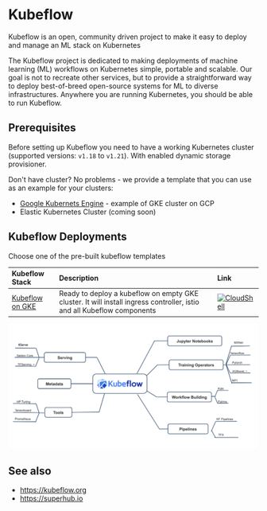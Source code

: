 # Kubeflow

Kubeflow is an open, community driven project to make it easy to deploy and manage an ML stack on Kubernetes

The Kubeflow project is dedicated to making deployments of machine learning (ML) workflows on Kubernetes simple, portable and scalable. Our goal is not to recreate other services, but to provide a straightforward way to deploy best-of-breed open-source systems for ML to diverse infrastructures. Anywhere you are running Kubernetes, you should be able to run Kubeflow.

## Prerequisites

Before setting up Kubeflow you need to have a working Kubernetes cluster (supported versions: `v1.18` to `v1.21`). With enabled dynamic storage provisioner.

Don't have cluster? No problems - we provide a template that you can use as an example for your clusters:

* [Google Kubernets Engine](https://github.com/agilestacks/kubeflow-stacks/tree/main/examples/gke-cluster) - example of GKE cluster on GCP
* Elastic Kubernetes Cluster (coming soon)

## Kubeflow Deployments

Choose one of the pre-built kubeflow templates

| Kubeflow Stack | Description | Link |
| :---           | :---        | :--- |
| [Kubeflow on GKE](/getting-started/deploy-kubeflow-on-cloud/deploy-on-gke/) | Ready to deploy a kubeflow on empty GKE cluster. It will install ingress controller, istio and all Kubeflow components | [![CloudShell](https://gstatic.com/cloudssh/images/open-btn.svg)](https://ssh.cloud.google.com/cloudshell/editor?cloudshell_git_repo=https://github.com/agilestacks/kubeflow-stacks&&cloudshell_git_branch=main&cloudshell_image=gcr.io/superhub/cloud-shell:preview&cloudshell_open_in_editor=hub.yaml&cloudshell_workspace=kubeflow-gcp) |

![kubeflow](https://github.com/IBM/KubeflowDojo/raw/master/images/kubeflow-dojo.png)

## See also

* <https://kubeflow.org>
* <https://superhub.io>
